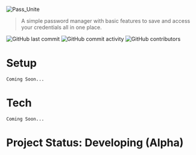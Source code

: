 ![Pass_Unite](https://github.com/user-attachments/assets/e07daaf1-1208-443d-88cb-659801913105)
> A simple password manager with basic features to save and access your credentials all in one place.

![GitHub last commit](https://img.shields.io/github/last-commit/marcrafting/pass-unite)
![GitHub commit activity](https://img.shields.io/github/commit-activity/m/marcrafting/pass-unite)
![GitHub contributors](https://img.shields.io/github/contributors/marcrafting/pass-unite)

# Setup
```Coming Soon...```

# Tech
```Coming Soon...```

# Project Status: Developing (Alpha)
